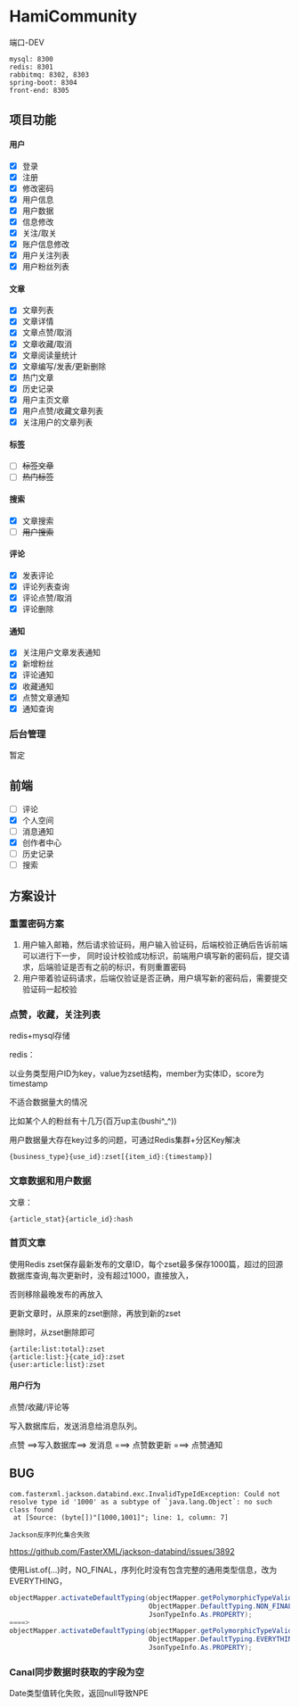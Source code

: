 # HamiCommunity
端口-DEV
```text
mysql: 8300
redis: 8301
rabbitmq: 8302, 8303
spring-boot: 8304
front-end: 8305
```

## 项目功能

#### 用户

- [x] 登录
- [x] 注册
- [x] 修改密码
- [x] 用户信息
- [x] 用户数据
- [x] 信息修改
- [x] 关注/取关
- [x] 账户信息修改
- [x] 用户关注列表
- [x] 用户粉丝列表

#### 文章

- [x] 文章列表
- [x] 文章详情
- [x] 文章点赞/取消
- [x] 文章收藏/取消
- [x] 文章阅读量统计
- [x] 文章编写/发表/更新删除
- [x] 热门文章
- [x] 历史记录
- [x] 用户主页文章
- [x] 用户点赞/收藏文章列表
- [x] 关注用户的文章列表

#### 标签

- [ ] ~~标签文章~~
- [ ] ~~热门标签~~

#### 搜索

- [x] 文章搜索
- [ ] ~~用户搜索~~

#### 评论 

- [x] 发表评论
- [x] 评论列表查询
- [x] 评论点赞/取消
- [x] 评论删除

#### 通知

- [x] 关注用户文章发表通知
- [x] 新增粉丝
- [x] 评论通知
- [x] 收藏通知
- [x] 点赞文章通知
- [x] 通知查询

### 后台管理

暂定

## 前端

- [ ] 评论
- [x] 个人空间
- [ ] 消息通知
- [x] 创作者中心
- [ ] 历史记录
- [ ] 搜索

## 方案设计

### 重置密码方案

1. 用户输入邮箱，然后请求验证码，用户输入验证码，后端校验正确后告诉前端可以进行下一步，
   同时设计校验成功标识，前端用户填写新的密码后，提交请求，后端验证是否有之前的标识，有则重置密码
2. 用户带着验证码请求，后端仅验证是否正确，用户填写新的密码后，需要提交验证码一起校验

### 点赞，收藏，关注列表

redis+mysql存储

redis：

以业务类型用户ID为key，value为zset结构，member为实体ID，score为timestamp

不适合数据量大的情况

比如某个人的粉丝有十几万(百万up主(bushi^_^))

用户数据量大存在key过多的问题，可通过Redis集群+分区Key解决

```
{business_type}{use_id}:zset[{item_id}:{timestamp}]
```

### 文章数据和用户数据 

文章：

```
{article_stat}{article_id}:hash
```

### 首页文章

使用Redis zset保存最新发布的文章ID，每个zset最多保存1000篇，超过的回源数据库查询,每次更新时，没有超过1000，直接放入，

否则移除最晚发布的再放入

更新文章时，从原来的zset删除，再放到新的zset

删除时，从zset删除即可

```
{artile:list:total}:zset
{article:list:}{cate_id}:zset
{user:article:list}:zset
```

#### 用户行为

点赞/收藏/评论等

写入数据库后，发送消息给消息队列。

点赞 ==>写入数据库==> 发消息 ===> 点赞数更新 ===> 点赞通知

## BUG

```
com.fasterxml.jackson.databind.exc.InvalidTypeIdException: Could not resolve type id '1000' as a subtype of `java.lang.Object`: no such class found
 at [Source: (byte[])"[1000,1001]"; line: 1, column: 7]

```

`Jackson反序列化集合失败`

https://github.com/FasterXML/jackson-databind/issues/3892

使用List.of(...)时，NO_FINAL，序列化时没有包含完整的通用类型信息，改为EVERYTHING，

```java
objectMapper.activateDefaultTyping(objectMapper.getPolymorphicTypeValidator(),
                                   ObjectMapper.DefaultTyping.NON_FINAL,
                                   JsonTypeInfo.As.PROPERTY);
====>
objectMapper.activateDefaultTyping(objectMapper.getPolymorphicTypeValidator(),
                                   ObjectMapper.DefaultTyping.EVERYTHING,
                                   JsonTypeInfo.As.PROPERTY);
```

### Canal同步数据时获取的字段为空

Date类型值转化失败，返回null导致NPE
